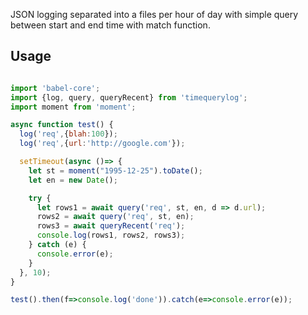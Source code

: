 JSON logging separated into a files per hour of day with simple query between start and end time with match function.

## Usage

```javascript

import 'babel-core';
import {log, query, queryRecent} from 'timequerylog';
import moment from 'moment';

async function test() {
  log('req',{blah:100});
  log('req',{url:'http://google.com'});

  setTimeout(async ()=> {
    let st = moment("1995-12-25").toDate();
    let en = new Date();

    try {
      let rows1 = await query('req', st, en, d => d.url);
      rows2 = await query('req', st, en);
      rows3 = await queryRecent('req');
      console.log(rows1, rows2, rows3);
    } catch (e) {
      console.error(e);
    }
  }, 10);
}

test().then(f=>console.log('done')).catch(e=>console.error(e));

```
